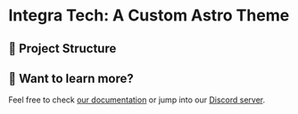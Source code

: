 # Integra Tech: A Custom Astro Theme


## 🚀 Project Structure


## 👀 Want to learn more?

Feel free to check [our documentation](https://docs.astro.build) or jump into our [Discord server](https://astro.build/chat).